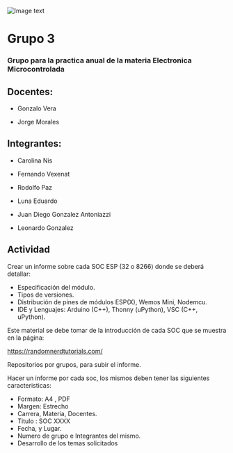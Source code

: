 ![Image text](https://github.com/EMTSTISPC/Grupo3/blob/main/Logo%20Tecnicatuta%20Superior%20en%20Telecomunicaciones.PNG)

# Grupo 3

### Grupo para la practica anual de la materia Electronica Microcontrolada

## Docentes:

- Gonzalo Vera

- Jorge Morales


## Integrantes:

- Carolina Nis

- Fernando Vexenat

- Rodolfo Paz

- Luna Eduardo

- Juan Diego Gonzalez Antoniazzi

- Leonardo Gonzalez

## Actividad

Crear un informe sobre cada SOC ESP (32 o 8266) donde se deberá detallar:
- Especificación del módulo.
- Tipos de versiones.
- Distribución de pines de módulos ESP(X), Wemos Mini, Nodemcu. 
- IDE y Lenguajes: Arduino (C++), Thonny (uPython), VSC (C++, uPython).

Este material se debe tomar de la introducción de cada SOC que se muestra en la página:

https://randomnerdtutorials.com/

Repositorios por grupos, para subir el informe. 

Hacer un informe por cada soc, los mismos  deben tener las siguientes caracteristicas:
+ Formato: A4 , PDF
+ Margen: Estrecho
+ Carrera, Materia, Docentes. 
+ Titulo : SOC XXXX
+ Fecha, y Lugar. 
+ Numero de grupo e Integrantes del mismo. 
+ Desarrollo de los temas solicitados

